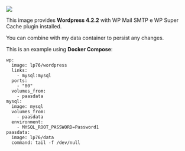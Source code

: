 [![](http://dockeri.co/image/lp76/wordpress)](https://registry.hub.docker.com/u/lp76/wordpress/)

This image provides __Wordpress 4.2.2__ with WP Mail SMTP e WP Super Cache plugin installed.

You can combine with my data container to persist any changes.

This is an example using __Docker Compose__:

```
wp:
  image: lp76/wordpress
  links:
    - mysql:mysql
  ports:
    - "80"
  volumes_from:
    - paasdata
mysql:
  image: mysql
  volumes_from:
    - paasdata
  environment:
    - MYSQL_ROOT_PASSWORD=Password1
paasdata:
  image: lp76/data
  command: tail -f /dev/null
```
